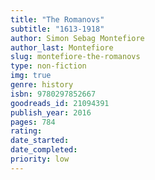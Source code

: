 ```yaml
---
title: "The Romanovs"
subtitle: "1613-1918"
author: Simon Sebag Montefiore
author_last: Montefiore
slug: montefiore-the-romanovs
type: non-fiction
img: true
genre: history
isbn: 9780297852667
goodreads_id: 21094391
publish_year: 2016
pages: 784
rating: 
date_started:
date_completed:
priority: low
---
```


